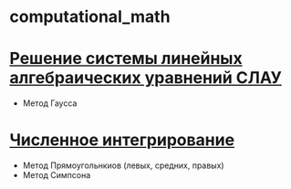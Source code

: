 # computational_math
# [Решение системы линейных алгебраических уравнений СЛАУ](https://github.com/kkkooolllyyyaaa/computational_math/tree/master/comp-math-1)
+ Метод Гаусса

# [Численное интегрирование](https://github.com/kkkooolllyyyaaa/computational_math/tree/master/comp-math-3)
+ Метод Прямоугольнкиов (левых, средних, правых)
+ Метод Симпсона

